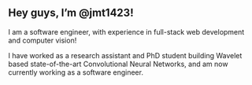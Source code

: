## Hey guys, I’m @jmt1423!

I am a software engineer, with experience in full-stack web development and computer vision!

I have worked as a research assistant and PhD student building Wavelet based state-of-the-art Convolutional Neural Networks, and am now currently working as a software engineer.
